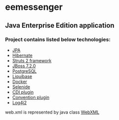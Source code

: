 # eemessenger 
## Java Enterprise Edition application

### Project contains listed below technologies:

- [JPA]
- [Hibernate]
- [Struts 2 framework] 
- [JBoss 7.2.0]
- [PostgreSQL]
- [Liquibase]
- [Docker]
- [Selenide]
- [CDI plugin]
- [Convention plugin]
- [Log4j2]

web.xml is represented by java class [WebXML] 

<!-- References -->
[JPA]:https://docs.jboss.org/hibernate/jpa/2.2/api/javax/persistence/package-summary.html
[Hibernate]:https://docs.jboss.org/hibernate/orm/5.4/quickstart/html_single/#_the_hibernate_modules_artifacts
[Struts 2 framework]: https://struts.apache.org
[JBoss 7.2.0]: https://github.com/jboss-developer/jboss-eap-quickstarts
[PostgreSQL]: https://www.postgresql.org/docs/
[Convention plugin]:https://struts.apache.org/plugins/convention/
[Liquibase]:http://www.liquibase.org/documentation/
[Docker]: https://docs.docker.com/
[Selenide]: https://selenide.org/
[CDI plugin]: https://struts.apache.org/plugins/cdi/
[Log4j2]: https://logging.apache.org/log4j/2.x/
[WebXML]: eemessengerapp/src/main/java/com/sigma/software/WebXml.java
